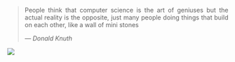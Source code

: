 
<div align="justify">

<blockquote>
  <p>People think that computer science is the art of geniuses but the actual reality is the opposite, just many people doing things that build on each other, like a wall of mini stones</p>
  <cite>— Donald Knuth</cite>
</blockquote>
<img src="http://github-profile-summary-cards.vercel.app/api/cards/profile-details?username=josefilo&include_all_commits=true&count_private=true&theme=transparent"/>

</div>
<!-- <div align="center">
<img src="http://github-profile-summary-cards.vercel.app/api/cards/most-commit-language?username=josefilo&theme=dark"/>
<img src="http://github-profile-summary-cards.vercel.app/api/cards/profile-details?username=josefilo&include_all_commits=true&count_private=true&theme=dark"/>
<img src="https://github-readme-stats.vercel.app/api/top-langs/?username=josefilo&theme=dark&hide_border=true&include_all_commits=true&count_private=true&layout=compact&show_icons=true"/>
</div> -->


 
